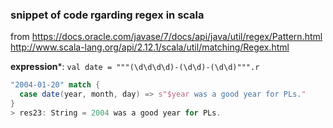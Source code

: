 ### snippet of code rgarding regex in scala

from  https://docs.oracle.com/javase/7/docs/api/java/util/regex/Pattern.html
http://www.scala-lang.org/api/2.12.1/scala/util/matching/Regex.html

**expression***: `val date = """(\d\d\d\d)-(\d\d)-(\d\d)""".r`
```scala
"2004-01-20" match {
  case date(year, month, day) => s"$year was a good year for PLs."
}
> res23: String = 2004 was a good year for PLs.
```

